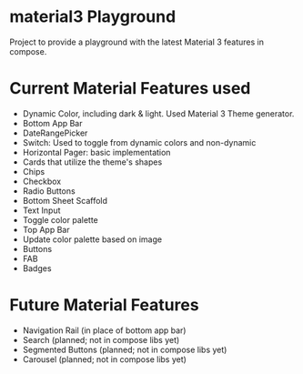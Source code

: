 # material3 Playground
Project to provide a playground with the latest Material 3 features in compose.

# Current Material Features used
* Dynamic Color, including dark & light. Used Material 3 Theme generator.
* Bottom App Bar
* DateRangePicker
* Switch: Used to toggle from dynamic colors and non-dynamic
* Horizontal Pager: basic implementation
* Cards that utilize the theme's shapes
* Chips
* Checkbox
* Radio Buttons
* Bottom Sheet Scaffold
* Text Input
* Toggle color palette
* Top App Bar
* Update color palette based on image
* Buttons
* FAB
* Badges

# Future Material Features
* Navigation Rail (in place of bottom app bar)
* Search (planned; not in compose libs yet)
* Segmented Buttons (planned; not in compose libs yet)
* Carousel (planned; not in compose libs yet)
